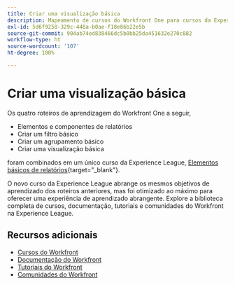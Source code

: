 ```yaml
---
title: Criar uma visualização básica
description: Mapeamento de cursos do Workfront One para cursos da Experience League
exl-id: 5d6f9258-329c-448a-b0ae-f18e86b22e5b
source-git-commit: 904ab74ed838466dc5b0bb25da451632e270c882
workflow-type: ht
source-wordcount: '107'
ht-degree: 100%

---
```


# Criar uma visualização básica

Os quatro roteiros de aprendizagem do Workfront One a seguir,

* Elementos e componentes de relatórios
* Criar um filtro básico
* Criar um agrupamento básico
* Criar uma visualização básica

foram combinados em um único curso da Experience League, [Elementos básicos de relatórios](https://experienceleague.adobe.com/?recommended=Workfront-U-1-2022.1.reporting?lang=pt-BR){target="_blank"}.

O novo curso da Experience League abrange os mesmos objetivos de aprendizado dos roteiros anteriores, mas foi otimizado ao máximo para oferecer uma experiência de aprendizado abrangente.  Explore a biblioteca completa de cursos, documentação, tutoriais e comunidades do Workfront na Experience League.

## Recursos adicionais

* [Cursos do Workfront](https://experienceleague.adobe.com/?lang=pt-BR&amp;Solution=Workfront#courses)
* [Documentação do Workfront](https://experienceleague.adobe.com/docs/workfront.html?lang=pt-BR)
* [Tutoriais do Workfront](https://experienceleague.adobe.com/docs/workfront-learn/tutorials-workfront/home.html?lang=pt-BR)
* [Comunidades do Workfront](https://experienceleaguecommunities.adobe.com/t5/workfront/ct-p/workfront)
